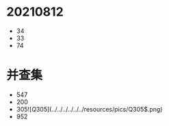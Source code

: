 # 20210812
- 34
- 33
- 74

# 并查集
- 547
- 200
- $305
  ![Q305$](../../../../../../resources/pics/Q305$.png)
- 952
